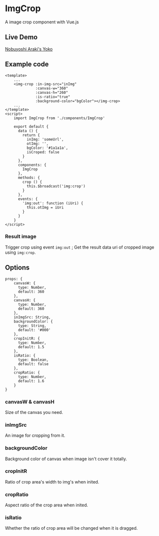 # ImgCrop

A image crop component with Vue.js 

## Live Demo

[Nobuyoshi Araki's Yoko]()

## Example code

    <template>
		...
        <img-crop :in-img-src="inImg"
                  :canvas-w="360"
                  :canvas-h="260"
                  :is-ratio="true"
                  :background-color="bgColor"></img-crop>
	    ...
	</template>
	<script>
		import ImgCrop from './components/ImgCrop'
		
		export default {
		  data () {
		    return {
		      inImg: 'someUrl',
		      otImg: '',
		      bgColor: '#1a1a1a',
		      isCroped: false
		    }
		  },
		  components: {
		    ImgCrop
		  },
		  methods: {
		    crop () {
		      this.$broadcast('img:crop')
		    }
		  },
		  events: {
		    'img:out': function (iUri) {
		      this.otImg = iUri
		    }
		  }
		}
	</script>
### Result image
Trigger crop  using event `img:out` ;
 Get the result data uri of  cropped image using `img:crop`.
## Options

    props: {
	    canvasW: {
	      type: Number,
	      default: 360
	    },
	    canvasH: {
	      type: Number,
	      default: 360
	    },
	    inImgSrc: String,
	    backgroundColor: {
	      type: String,
	      default: '#000'
	    },
	    cropInitR: {
	      type: Number,
	      default: 1.5
	    },
	    isRatio: {
	      type: Boolean,
	      default: false
	    },
	    cropRatio: {
	      type: Number,
	      default: 1.6
	    }
	}
	 
### canvasW & canvasH
Size of the canvas you need.
### inImgSrc
An image for cropping from it.
### backgroundColor
Background color of canvas when image isn't cover it totally.
### cropInitR
Ratio of crop area's width to img's when inited.
### cropRatio
Aspect ratio of the crop area when inited.
### isRatio
Whether the ratio of crop area will be changed when it is dragged.

